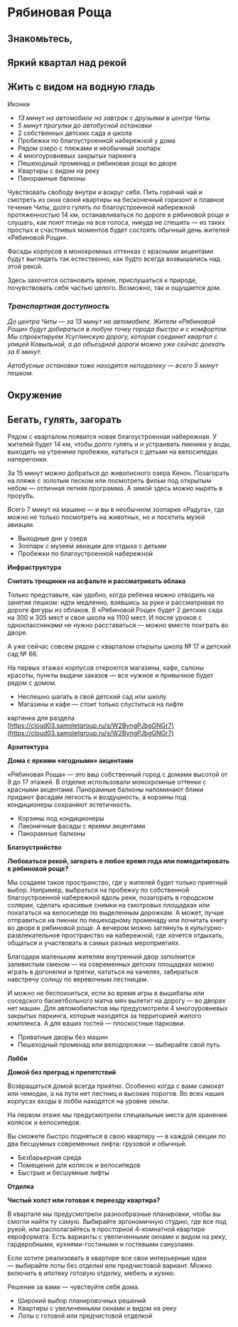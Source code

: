 


# Рябиновая Роща

## Знакомьтесь,

## Яркий квартал над рекой 

## Жить с видом на водную гладь 

Иконки

* *13 минут на автомобиле на завтрак с друзьями в центре Читы*  
* *5 минут прогулки до автобусной остановки*  
* 2 собственных детских сада и школа  
* Пробежки по благоустроенной набережной у дома  
* Рядом озеро с пляжами и необычный зоопарк  
* 4 многоуровневых закрытых паркинга  
* Пешеходный променад и рябиновая роща во дворе  
* Квартиры с видом на реку  
* Панорамные балконы

Чувствовать свободу внутри и вокруг себя. Пить горячий чай и смотреть из окна своей квартиры на бесконечный горизонт и плавное течение Читы, долго гулять по благоустроенной набережной протяженностью 14 км, останавливаться по дороге в рябиновой роще и слушать, как поют птицы на все голоса, никуда не спешить — из таких простых и счастливых моментов будет состоять обычный день жителей «Рябиновой Рощи». 

Фасады корпусов в монохромных оттенках с красными акцентами будут выглядеть так естественно, как будто всегда возвышались над этой рекой. 

Здесь захочется остановить время, прислушаться к природе, почувствовать себя частью целого. Возможно, так и ощущается дом.  

### *Транспортная доступность*

*До центра Читы — за 13 минут на автомобиле. Жители «Рябиновой Рощи» будут добираться в любую точку города быстро и с комфортом. Мы спроектируем Усуглинскую дорогу, которая соединит квартал с улицей Ковыльной, а до объездной дороги можно уже сейчас доехать за 6 минут.* 

*Автобусные остановки тоже находятся неподалеку — всего 5 минут пешком.*

## Окружение

## Бегать, гулять, загорать

Рядом с кварталом появится новая благоустроенная набережная. У жителей будет 14 км, чтобы долго гулять и и устраивать пикники у воды,  выходить на утренние пробежки, кататься с детьми на велосипедах наперегонки. 

За 15 минут можно добраться до живописного озера Кенон. Позагорать на пляже с золотым песком или посмотреть фильм под открытым небом — отличная летняя программа. А зимой здесь можно нырять в прорубь.

Всего 7 минут на машине — и вы в необычном зоопарке «Радуга», где можно не только посмотреть на животных, но и посетить музей авиации.

* Выходные дни у озера  
* Зоопарк с музеем авиации для отдыха с детьми  
* Пробежки по благоустроенной набережной

**Инфраструктура**

**Считать трещинки на асфальте и рассматривать облака**

Только представьте, как удобно, когда ребенка можно отводить на занятия пешком: идти медленно, взявшись за руки и рассматривая по дороге фигуры из облаков. В «Рябиновой Роще» будет 2 детских сада на 300 и 305 мест и своя школа на 1100 мест. И после уроков с одноклассниками не нужно расставаться — можно вместе поиграть во дворе. 

А уже сейчас совсем рядом с кварталом открыты школа № 17 и детский сад № 66\.  

На первых этажах корпусов откроются магазины, кафе, салоны красоты, пункты выдачи заказов — все нужное и привычное будет рядом с домом.  

* Неспешно шагать в свой детский сад или школу  
* Магазины и кафе — стоит только спуститься на лифте

картинка для раздела  [https://cloud03.samoletgroup.ru/s/W2ByngPJbgGNGr7](https://cloud03.samoletgroup.ru/s/W2ByngPJbgGNGr7) 

**Архитектура**

**Дома с яркими «ягодными» акцентами**

«Рябиновая Роща» — это ваш собственный город с домами высотой от 9 до 17 этажей. В отделке использовали монохромные оттенки с красными акцентами. Панорамные балконы напоминают блики придают фасадам легкость и воздушность, а корзины под кондиционеры сохраняют эстетичность.

* Корзины под кондиционеры  
* Лаконичные фасады с яркими акцентами  
* Панорамные балконы

**Благоустройство**

**Любоваться рекой, загорать в любое время года или помедитировать в рябиновой роще?**

Мы создаем такое пространство, где у жителей будет только приятный выбор. Например, выбраться на пробежку по собственной благоустроенной набережной вдоль реки, позагорать в городском солярии, сделать красивые снимки на смотровых площадках или покататься на велосипеде по выделенным дорожкам. А может, лучше отправиться на пикник по пешеходному променаду или почитать книгу во дворе в рябиновой роще. А вечером можно заглянуть в культурно-развлекательное пространство на набережной, где хочется отдыхать, общаться и участвовать в самых разных мероприятиях. 

Благодаря маленьким жителям внутренний двор заполнится заливистым смехом — на современных детских площадках можно играть в догонялки и прятки, кататься на качелях, забираться навстречу солнцу по веревочным лестницам. 

И можно не беспокоиться, если во время игры в вышибалы или соседского баскетбольного матча мяч вылетит на дорогу — во дворах нет машин. Для автомобилистов мы предусмотрели 4 многоуровневых закрытых паркинга, которые находятся за территорией жилого комплекса. А для ваших гостей — плоскостные парковки. 

* Приватные дворы без машин  
* Пешеходный променад или велодорожки — выбирайте свой путь

**Лобби**

**Домой без преград и препятствий**  
   
Возвращаться домой всегда приятно. Особенно когда с вами самокат или чемодан, а на пути нет лестниц и высоких порогов. Во всех наших корпусах входы в лобби находятся на уровне земли. 

На первом этаже мы предусмотрели специальные места для хранения колясок и велосипедов. 

Вы сможете быстро подняться в свою квартиру — в каждой секции по два бесшумных современных лифта: грузовой и обычный.

* Безбарьерная среда  
* Помещения для колясок и велосипедов  
* Быстрые и бесшумные лифты

**Отделка**

**Чистый холст или готовая к переезду квартира?**

В квартале мы предусмотрели разнообразные планировки, чтобы вы смогли найти ту самую. Выбирайте эргономичную студию, где все под рукой, или располагайтесь в просторной 4-комнатной квартире евроформата. Есть варианты с увеличенными окнами и видом на реку, гардеробными, кухнями-гостиными и гостевыми санузлами.

Если хотите реализовать в квартире все свои интерьерные идеи — выбирайте лоты без отделки или предчистовой вариант. Можно включить в ипотеку готовую отделку, мебель и кухню. 

Решение за вами — чувствуйте себя дома. 

* Широкий выбор планировочных решений  
* Квартиры с увеличенными окнами и видом на реку  
* Лоты с готовой или предчистовой отделкой